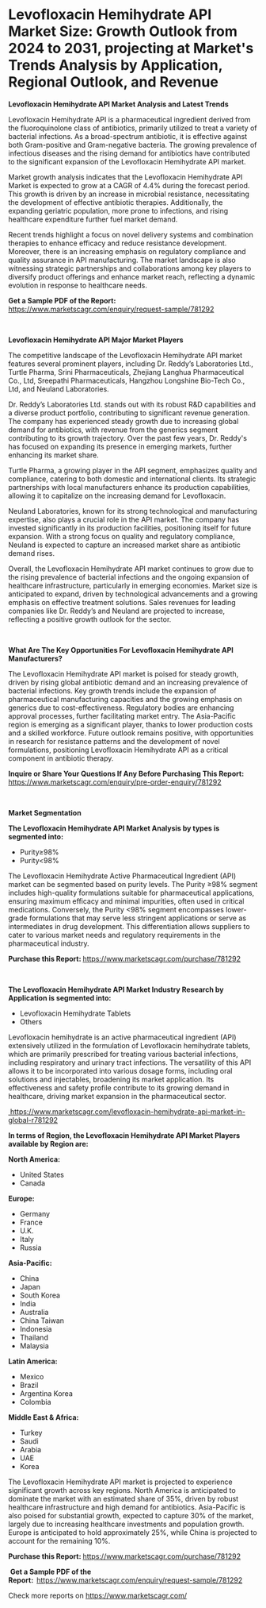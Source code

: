 <p><h1>Levofloxacin Hemihydrate API Market Size: Growth Outlook from 2024 to 2031, projecting at Market's Trends Analysis by Application, Regional Outlook, and Revenue</h1></p><p><strong>Levofloxacin Hemihydrate API Market Analysis and Latest Trends</strong></p>
<p><p>Levofloxacin Hemihydrate API is a pharmaceutical ingredient derived from the fluoroquinolone class of antibiotics, primarily utilized to treat a variety of bacterial infections. As a broad-spectrum antibiotic, it is effective against both Gram-positive and Gram-negative bacteria. The growing prevalence of infectious diseases and the rising demand for antibiotics have contributed to the significant expansion of the Levofloxacin Hemihydrate API market.</p><p>Market growth analysis indicates that the Levofloxacin Hemihydrate API Market is expected to grow at a CAGR of 4.4% during the forecast period. This growth is driven by an increase in microbial resistance, necessitating the development of effective antibiotic therapies. Additionally, the expanding geriatric population, more prone to infections, and rising healthcare expenditure further fuel market demand. </p><p>Recent trends highlight a focus on novel delivery systems and combination therapies to enhance efficacy and reduce resistance development. Moreover, there is an increasing emphasis on regulatory compliance and quality assurance in API manufacturing. The market landscape is also witnessing strategic partnerships and collaborations among key players to diversify product offerings and enhance market reach, reflecting a dynamic evolution in response to healthcare needs.</p></p>
<p><strong>Get a Sample PDF of the Report:&nbsp;</strong> <a href="https://www.marketscagr.com/enquiry/request-sample/781292?utm_campaign=1995&utm_medium=2&utm_source=Github&utm_content=ia&utm_term=30122024&utm_id=levofloxacin-hemihydrate-api">https://www.marketscagr.com/enquiry/request-sample/781292</a></p>
<p>&nbsp;</p>
<p><strong>Levofloxacin Hemihydrate API Major Market Players</strong></p>
<p><p>The competitive landscape of the Levofloxacin Hemihydrate API market features several prominent players, including Dr. Reddy’s Laboratories Ltd., Turtle Pharma, Srini Pharmaceuticals, Zhejiang Langhua Pharmaceutical Co., Ltd, Sreepathi Pharmaceuticals, Hangzhou Longshine Bio-Tech Co., Ltd, and Neuland Laboratories.</p><p>Dr. Reddy’s Laboratories Ltd. stands out with its robust R&D capabilities and a diverse product portfolio, contributing to significant revenue generation. The company has experienced steady growth due to increasing global demand for antibiotics, with revenue from the generics segment contributing to its growth trajectory. Over the past few years, Dr. Reddy's has focused on expanding its presence in emerging markets, further enhancing its market share.</p><p>Turtle Pharma, a growing player in the API segment, emphasizes quality and compliance, catering to both domestic and international clients. Its strategic partnerships with local manufacturers enhance its production capabilities, allowing it to capitalize on the increasing demand for Levofloxacin.</p><p>Neuland Laboratories, known for its strong technological and manufacturing expertise, also plays a crucial role in the API market. The company has invested significantly in its production facilities, positioning itself for future expansion. With a strong focus on quality and regulatory compliance, Neuland is expected to capture an increased market share as antibiotic demand rises.</p><p>Overall, the Levofloxacin Hemihydrate API market continues to grow due to the rising prevalence of bacterial infections and the ongoing expansion of healthcare infrastructure, particularly in emerging economies. Market size is anticipated to expand, driven by technological advancements and a growing emphasis on effective treatment solutions. Sales revenues for leading companies like Dr. Reddy’s and Neuland are projected to increase, reflecting a positive growth outlook for the sector.</p></p>
<p>&nbsp;</p>
<p><strong>What Are The Key Opportunities For Levofloxacin Hemihydrate API Manufacturers?</strong></p>
<p><p>The Levofloxacin Hemihydrate API market is poised for steady growth, driven by rising global antibiotic demand and an increasing prevalence of bacterial infections. Key growth trends include the expansion of pharmaceutical manufacturing capacities and the growing emphasis on generics due to cost-effectiveness. Regulatory bodies are enhancing approval processes, further facilitating market entry. The Asia-Pacific region is emerging as a significant player, thanks to lower production costs and a skilled workforce. Future outlook remains positive, with opportunities in research for resistance patterns and the development of novel formulations, positioning Levofloxacin Hemihydrate API as a critical component in antibiotic therapy.</p></p>
<p><strong>Inquire or Share Your Questions If Any Before Purchasing This Report:</strong> <a href="https://www.marketscagr.com/enquiry/pre-order-enquiry/781292?utm_campaign=1995&utm_medium=2&utm_source=Github&utm_content=ia&utm_term=30122024&utm_id=levofloxacin-hemihydrate-api">https://www.marketscagr.com/enquiry/pre-order-enquiry/781292</a></p>
<p>&nbsp;</p>
<p><strong>Market Segmentation</strong></p>
<p><strong>The Levofloxacin Hemihydrate API Market Analysis by types is segmented into:</strong></p>
<p><ul><li>Purity≥98%</li><li>Purity<98%</li></ul></p>
<p><p>The Levofloxacin Hemihydrate Active Pharmaceutical Ingredient (API) market can be segmented based on purity levels. The Purity ≥98% segment includes high-quality formulations suitable for pharmaceutical applications, ensuring maximum efficacy and minimal impurities, often used in critical medications. Conversely, the Purity <98% segment encompasses lower-grade formulations that may serve less stringent applications or serve as intermediates in drug development. This differentiation allows suppliers to cater to various market needs and regulatory requirements in the pharmaceutical industry.</p></p>
<p><strong>Purchase this Report:&nbsp;</strong><a href="https://www.marketscagr.com/purchase/781292?utm_campaign=1995&utm_medium=2&utm_source=Github&utm_content=ia&utm_term=30122024&utm_id=levofloxacin-hemihydrate-api">https://www.marketscagr.com/purchase/781292</a></p>
<p>&nbsp;</p>
<p><strong>The Levofloxacin Hemihydrate API Market Industry Research by Application is segmented into:</strong></p>
<p><ul><li>Levofloxacin Hemihydrate Tablets</li><li>Others</li></ul></p>
<p><p>Levofloxacin hemihydrate is an active pharmaceutical ingredient (API) extensively utilized in the formulation of Levofloxacin hemihydrate tablets, which are primarily prescribed for treating various bacterial infections, including respiratory and urinary tract infections. The versatility of this API allows it to be incorporated into various dosage forms, including oral solutions and injectables, broadening its market application. Its effectiveness and safety profile contribute to its growing demand in healthcare, driving market expansion in the pharmaceutical sector.</p></p>
<p><a href="https://www.marketscagr.com/levofloxacin-hemihydrate-api-market-in-global-r781292?utm_campaign=1995&utm_medium=2&utm_source=Github&utm_content=ia&utm_term=30122024&utm_id=levofloxacin-hemihydrate-api">&nbsp;https://www.marketscagr.com/levofloxacin-hemihydrate-api-market-in-global-r781292</a></p>
<p><strong>In terms of Region, the Levofloxacin Hemihydrate API Market Players available by Region are:</strong></p>
<p>
    <p> <strong> North America: </strong>
        <ul>
            <li>United States</li>
            <li>Canada</li>
        </ul>
        </p> 
    <p> <strong> Europe: </strong>
        <ul>
            <li>Germany</li>
            <li>France</li>
            <li>U.K.</li>
            <li>Italy</li>
            <li>Russia</li>
        </ul>
        </p> 
    <p> <strong> Asia-Pacific: </strong>
        <ul>
            <li>China</li>
            <li>Japan</li>
            <li>South Korea</li>
            <li>India</li>
            <li>Australia</li>
            <li>China Taiwan</li>
            <li>Indonesia</li>
            <li>Thailand</li>
            <li>Malaysia</li>
        </ul>
        </p> 
    <p> <strong> Latin America: </strong>
        <ul>
            <li>Mexico</li>
            <li>Brazil</li>
            <li>Argentina Korea</li>
            <li>Colombia</li>
        </ul>
        </p> 
    <p> <strong> Middle East & Africa: </strong>
        <ul>
            <li>Turkey</li>
            <li>Saudi</li>
            <li>Arabia</li>
            <li>UAE</li>
            <li>Korea</li>
        </ul>
    </p>
    </p>
<p><p>The Levofloxacin Hemihydrate API market is projected to experience significant growth across key regions. North America is anticipated to dominate the market with an estimated share of 35%, driven by robust healthcare infrastructure and high demand for antibiotics. Asia-Pacific is also poised for substantial growth, expected to capture 30% of the market, largely due to increasing healthcare investments and population growth. Europe is anticipated to hold approximately 25%, while China is projected to account for the remaining 10%.</p></p>
<p><strong>Purchase this Report: </strong><a href="https://www.marketscagr.com/purchase/781292?utm_campaign=1995&utm_medium=2&utm_source=Github&utm_content=ia&utm_term=30122024&utm_id=levofloxacin-hemihydrate-api">https://www.marketscagr.com/purchase/781292</a></p>
<p>&nbsp;<strong>Get a Sample PDF of the Report:&nbsp;&nbsp;</strong><a href="https://www.marketscagr.com/enquiry/request-sample/781292?utm_campaign=1995&utm_medium=2&utm_source=Github&utm_content=ia&utm_term=30122024&utm_id=levofloxacin-hemihydrate-api">https://www.marketscagr.com/enquiry/request-sample/781292</a></p>
<p><strong></strong></p>
<p>Check more reports on <a href="https://www.marketscagr.com/?utm_campaign=1995&utm_medium=2&utm_source=Github&utm_content=ia&utm_term=30122024&utm_id=levofloxacin-hemihydrate-api">https://www.marketscagr.com/</a></p>